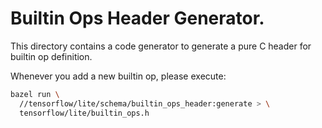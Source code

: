 # Builtin Ops Header Generator.

This directory contains a code generator to generate a pure C header for
builtin op definition.

Whenever you add a new builtin op, please execute:

```sh
bazel run \
  //tensorflow/lite/schema/builtin_ops_header:generate > \
  tensorflow/lite/builtin_ops.h
```
